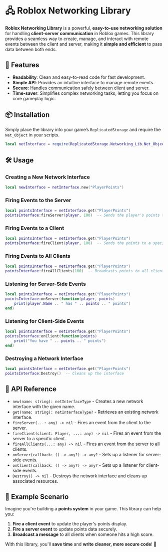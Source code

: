 # 🖧 Roblox Networking Library

**Roblox Networking Library** is a powerful, **easy-to-use networking solution** for handling **client-server communication** in Roblox games. This library provides a seamless way to create, manage, and interact with remote events between the client and server, making it **simple and efficient** to pass data between both ends.

## 🚀 Features

- **Readability**: Clean and easy-to-read code for fast development.
- **Simple API**: Provides an intuitive interface to manage remote events.
- **Secure**: Handles communication safely between client and server.
- **Time-saver**: Simplifies complex networking tasks, letting you focus on core gameplay logic.

## 📦 Installation

Simply place the library into your game’s `ReplicatedStorage` and require the `Net_Object` in your scripts.

```lua
local netInterface = require(ReplicatedStorage.Networking_Lib.Net_Object)
```

## 🛠️ Usage

### **Creating a New Network Interface**
```lua
local newInterface = netInterface.new("PlayerPoints")
```

### **Firing Events to the Server**
```lua
local pointsInterface = netInterface.get("PlayerPoints")
pointsInterface:fireServer(player, 100)  -- Sends the player's points to the server
```

### **Firing Events to a Client**
```lua
local pointsInterface = netInterface.get("PlayerPoints")
pointsInterface:fireClient(player, 100)  -- Sends the points to a specific player
```

### **Firing Events to All Clients**
```lua
local pointsInterface = netInterface.get("PlayerPoints")
pointsInterface:fireAllClients(100)  -- Broadcasts points to all clients
```

### **Listening for Server-Side Events**
```lua
local pointsInterface = netInterface.get("PlayerPoints")
pointsInterface:onServer(function(player, points)
    print(player.Name .. " has " .. points .. " points")
end)
```

### **Listening for Client-Side Events**
```lua
local pointsInterface = netInterface.get("PlayerPoints")
pointsInterface:onClient(function(points)
    print("You have " .. points .. " points")
end)
```

### **Destroying a Network Interface**
```lua
local pointsInterface = netInterface.get("PlayerPoints")
pointsInterface:Destroy()  -- Cleans up the interface
```

## 🧰 API Reference

- `new(name: string): netInterfaceType` - Creates a new network interface with the given name.
- `get(name: string): netInterfaceType?` - Retrieves an existing network interface.
- `fireServer(...: any) -> nil` - Fires an event from the client to the server.
- `fireClient(client: Player, ...: any) -> nil` - Fires an event from the server to a specific client.
- `fireAllClients(...: any) -> nil` - Fires an event from the server to all clients.
- `onServer(callback: () -> any?) -> any?` - Sets up a listener for server-side events.
- `onClient(callback: () -> any?) -> any?` - Sets up a listener for client-side events.
- `Destroy() -> nil` - Destroys the network interface and cleans up associated resources.

## 📖 Example Scenario

Imagine you're building a **points system** in your game. This library can help you:

1. **Fire a client event** to update the player's points display.
2. **Fire a server event** to update points data securely.
3. **Broadcast a message** to all clients when someone hits a high score.

With this library, you'll **save time** and **write cleaner, more secure code**! 🎉
